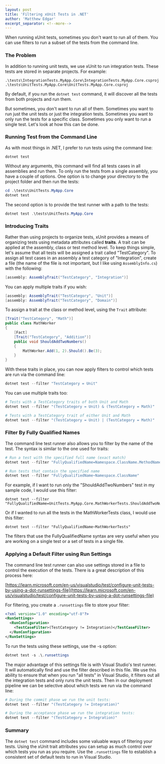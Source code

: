 ```yaml
---
layout: post
title: 'Filtering xUnit Tests in .NET'
author: 'Matthew Edgar'
excerpt_separator: <!--more-->
---
```


When running xUnit tests, sometimes you don't want to run all of them. You can use filters to run a subset of the tests from the command line.

<!--more-->

### The Problem

In addition to running unit tests, we use xUnit to run integration tests. These tests are stored in separate projects. For example:

```
.\tests\IntegrationTests.MyApp.Core\IntegrationTests.MyApp.Core.csproj
.\tests\UnitTests.MyApp.Core\UnitTests.MyApp.Core.csproj
```

By default, if you run the `dotnet test` command, it will discover all the tests from both projects and run them.

But sometimes, you don't want to run all of them. Sometimes you want to run just the unit tests or just the integration tests. Sometimes you want to only run the tests for a specific class. Sometimes you only want to run a single test. Let's look at how this can be done.

### Running Test from the Command Line

As with most things in .NET, I prefer to run tests using the command line:

```
dotnet test
```

Without any arguments, this command will find all tests cases in all assemblies and run them. To only run the tests from a single assembly, you have a couple of options. One option is to change your directory to the project folder and then run the tests:

```powershell
cd .\tests\UnitTests.MyApp.Core
dotnet test
```

The second option is to provide the test runner with a path to the tests:

```powershell
dotnet test .\tests\UnitTests.MyApp.Core
```

### Introducing Traits

Rather than using projects to organize tests, xUnit provides a means of organizing tests using metadata attributes called **traits**. A trait can be applied at the assembly, class or test method level. To keep things simple, let's assume that all tests will be assigned a trait called "TestCategory". To assign all test cases in an assembly a test category of "Integration", create a file (the name of the file is not important, but I like using `AssemblyInfo.cs`) with the following:

```csharp
[assembly: AssemblyTrait("TestCategory", "Integration")]
```

You can apply multiple traits if you wish:

```csharp
[assembly: AssemblyTrait("TestCategory", "Unit")]
[assembly: AssemblyTrait("TestCategory", "Domain")]
```

To assign a trait at the class or method level, using the `Trait` attribute:

```csharp
[Trait("TestCategory", "Math")]
public class MathWorker
{
    [Fact]
    [Trait("TestCategory", "Addition")]
    public void ShouldAddTwoNumbers()
    {
        MathWorker.Add(1, 2).Should().Be(3);
    }
}
```

With these traits in place, you can now apply filters to control which tests are run via the command line:

```powershell
dotnet test --filter "TestCategory = Unit"
```

You can use multiple traits too:

```powershell
# Tests with a TestCategory traits of both Unit and Math
dotnet test --filter "(TestCategory = Unit) & (TestCategory = Math)"

# Tests with a TestCategory trait of either Unit and Math
dotnet test --filter "(TestCategory = Unit) | (TestCategory = Math)"
```

### Filter By Fully Qualified Names

The command line test runner also allows you to filter by the name of the test. The syntax is similar to the one used for traits:

```powershell
# Run a test with the specified full name (exact match)
dotnet test --filter "FullyQualifiedName=Namespace.ClassName.MethodName"

# Run tests that contain the specified name
dotnet test --filter "FullyQualifiedName~Namespace.ClassName"
```

For example, if I want to run only the "ShouldAddTwoNumbers" test in my sample code, I would use this filter:

```
dotnet test --filter "FullyQualifiedName=UnitTests.MyApp.Core.MathWorkerTests.ShouldAddTwoNumbers"
```

Or if I wanted to run all the tests in the MathWorkerTests class, I would use this filter:

```
dotnet test --filter "FullyQualifiedName~MathWorkerTests"
```

The filters that use the FullyQualifiedName syntax are very useful when you are working on a single test or a set of tests in a single file.

### Applying a Default Filter using Run Settings

The command line test runner can also use settings stored in a file to control the execution of the tests. There is a great description of this process here:

[https://learn.microsoft.com/en-us/visualstudio/test/configure-unit-tests-by-using-a-dot-runsettings-file](https://learn.microsoft.com/en-us/visualstudio/test/configure-unit-tests-by-using-a-dot-runsettings-file)

For filtering, you create a `.runsettings` file to store your filter:

```xml
<?xml version="1.0" encoding="utf-8"?>
<RunSettings>
  <RunConfiguration>
    <TestCaseFilter>(TestCategory != Integration)</TestCaseFilter>
  </RunConfiguration>
</RunSettings>
```

To run the tests using these settings, use the -s option:

```powershell
dotnet test -s .\.runsettings
```

The major advantage of this settings file is with Visual Studio's test runner. It will automatically find and use the filter described in this file. We use this ability to ensure that when you run "all tests" in Visual Studio, it filters out all the integration tests and only runs the unit tests. Then in our deployment pipeline we can be selective about which tests we run via the command line:

```powershell
# During the commit phase we run the unit tests:
dotnet test --filter "(TestCategory != Integration)"

# During the acceptance phase we run the integration tests:
dotnet test --filter "(TestCategory = Integration)"
```

### Summary

The `dotnet test` command includes some valuable ways of filtering your tests. Using the xUnit trait attributes you can setup as much control over which tests you run as you require. Use the `.runsettings` file to establish a consistent set of default tests to run in Visual Studio.
